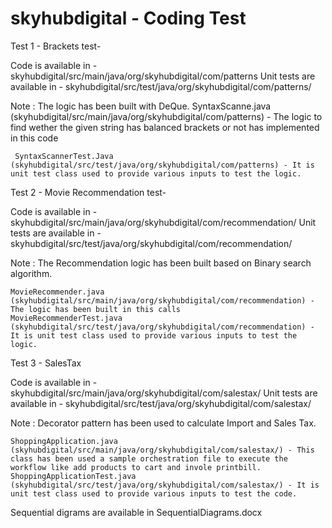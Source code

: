 # skyhubdigital - Coding Test

Test 1 - Brackets test-

  Code is available in - skyhubdigital/src/main/java/org/skyhubdigital/com/patterns
  Unit tests are available in - skyhubdigital/src/test/java/org/skyhubdigital/com/patterns/
  
  Note : 
     The logic has been built with DeQue.
     SyntaxScanne.java  (skyhubdigital/src/main/java/org/skyhubdigital/com/patterns) - The logic to find wether the given string has balanced brackets or not has implemented in this code
     
     SyntaxScannerTest.Java (skyhubdigital/src/test/java/org/skyhubdigital/com/patterns) - It is unit test class used to provide various inputs to test the logic.
  

Test 2 - Movie Recommendation test-

  Code is available in - skyhubdigital/src/main/java/org/skyhubdigital/com/recommendation/
  Unit tests are available in - skyhubdigital/src/test/java/org/skyhubdigital/com/recommendation/
  
  Note : 
      The Recommendation logic has been built based on Binary search algorithm.
      
    MovieRecommender.java  (skyhubdigital/src/main/java/org/skyhubdigital/com/recommendation) - The logic has been built in this calls
    MovieRecommenderTest.java (skyhubdigital/src/test/java/org/skyhubdigital/com/recommendation) - It is unit test class used to provide various inputs to test the logic.
    
    
    
 Test 3 - SalesTax

  Code is available in - skyhubdigital/src/main/java/org/skyhubdigital/com/salestax/
  Unit tests are available in - skyhubdigital/src/test/java/org/skyhubdigital/com/salestax/
  
  Note : 
      Decorator pattern has been used to calculate Import and Sales Tax.
      
    ShoppingApplication.java  (skyhubdigital/src/main/java/org/skyhubdigital/com/salestax/) - This class has been used a sample orchestration file to execute the workflow like add products to cart and invole printbill.
    ShoppingApplicationTest.java (skyhubdigital/src/test/java/org/skyhubdigital/com/salestax/) - It is unit test class used to provide various inputs to test the code.
    
    
    
  Sequential digrams are available in SequentialDiagrams.docx
